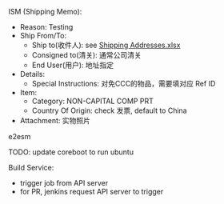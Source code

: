 ISM (Shipping Memo):

* Reason: Testing
* Ship From/To:
  * Ship to(收件人): see [Shipping Addresses.xlsx](https://intel.sharepoint.com/:x:/r/sites/SOF/_layouts/15/Doc.aspx?sourcedoc=%7BFF878868-17F0-444C-8D1D-E386F2609CB4%7D&file=Shipping+Addresses.xlsx&action=default&mobileredirect=true&wdOrigin=TEAMS-ELECTRON.teams.files&wdExp=TEAMS-CONTROL&wdhostclicktime=1633930566876&isSPOFile=1)
  * Consigned to(清关): 通常公司清关
  * End User(用户): 地址指定
* Details:
  * Special Instructions: 对免CCC的物品，需要填对应 Ref ID
* Item:
  * Category: NON-CAPITAL COMP PRT
  * Country Of Origin: check 发票, default to China
* Attachment: 实物照片

e2esm

TODO: update coreboot to run ubuntu

Build Service:

* trigger job from API server
* for PR, jenkins request API server to trigger
